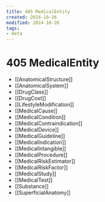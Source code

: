```yaml
---
title: 405 MedicalEntity
created: 2024-10-26
modified: 2024-10-26
tags: 
- meta
---
```

# 405 MedicalEntity
- [[AnatomicalStructure]]
- [[AnatomicalSystem]]
- [[DrugClass]]
- [[DrugCost]]
- [[LifestyleModification]]
- [[MedicalCause]]
- [[MedicalCondition]]
- [[MedicalContraindication]]
- [[MedicalDevice]]
- [[MedicalGuideline]]
- [[MedicalIndication]]
- [[MedicalIntangible]]
- [[MedicalProcedure]]
- [[MedicalRiskEstimator]]
- [[MedicalRiskFactor]]
- [[MedicalStudy]]
- [[MedicalTest]]
- [[Substance]]
- [[SuperficialAnatomy]]
